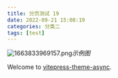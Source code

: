 ```yaml
---
title: 分页测试 19
date: 2022-09-21 15:08:19
categories: 分类二
tags: [test]
---
```


![1663833969157.png](https://vitepress-theme-async.imalun.com/imgs/demo.png)_示例图_

Welcome to [vitepress-theme-async](https://vitepress-theme-async.imalun.com/).
